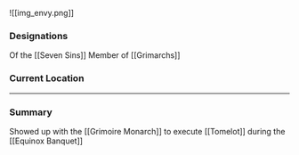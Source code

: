 ![[img_envy.png]]
### Designations
Of the [[Seven Sins]]
Member of [[Grimarchs]]

### Current Location


___
### Summary
Showed up with the [[Grimoire Monarch]] to execute [[Tomelot]] during the [[Equinox Banquet]]